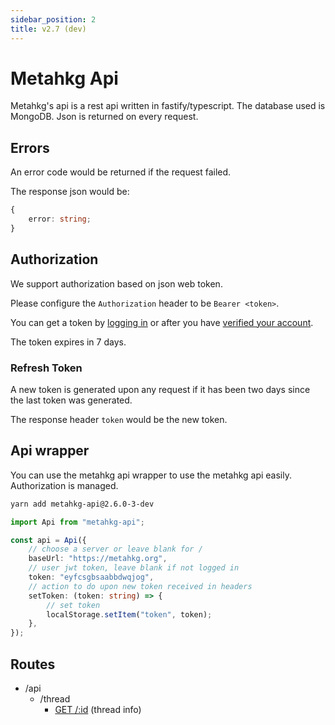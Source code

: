 ```yaml
---
sidebar_position: 2
title: v2.7 (dev)
---
```


# Metahkg Api

Metahkg's api is a rest api written in fastify/typescript. The database used is MongoDB.
Json is returned on every request.

## Errors

An error code would be returned if the request failed.

The response json would be:

```typescript
{
    error: string;
}
```

## Authorization

We support authorization based on json web token.

Please configure the `Authorization` header to be `Bearer <token>`.

You can get a token by [logging in](./users/login) or after you have [verified your account](./users/verify).

The token expires in 7 days.

### Refresh Token

A new token is generated upon any request if it has been two days since the last token was generated.

The response header `token` would be the new token.

## Api wrapper

You can use the metahkg api wrapper to use the metahkg api easily.
Authorization is managed.

```bash
yarn add metahkg-api@2.6.0-3-dev
```

```typescript
import Api from "metahkg-api";

const api = Api({
    // choose a server or leave blank for /
    baseUrl: "https://metahkg.org",
    // user jwt token, leave blank if not logged in
    token: "eyfcsgbsaabbdwqjog",
    // action to do upon new token received in headers
    setToken: (token: string) => {
        // set token
        localStorage.setItem("token", token);
    },
});
```

## Routes

- /api
  - /thread
    - [GET /:id](./thread/thread) (thread info)
